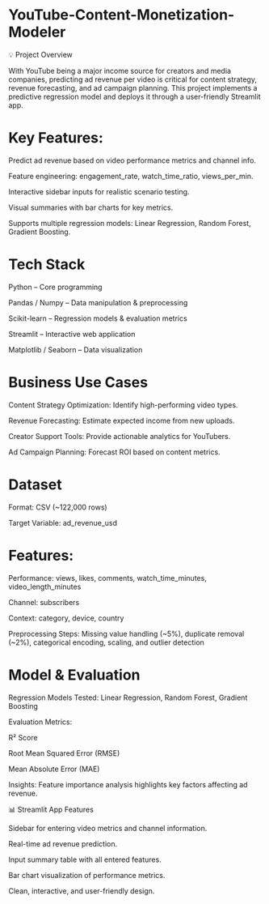# YouTube-Content-Monetization-Modeler

💡 Project Overview

With YouTube being a major income source for creators and media companies, predicting ad revenue per video is critical for content strategy, revenue forecasting, and ad campaign planning. This project implements a predictive regression model and deploys it through a user-friendly Streamlit app.

# Key Features:

Predict ad revenue based on video performance metrics and channel info.

Feature engineering: engagement_rate, watch_time_ratio, views_per_min.

Interactive sidebar inputs for realistic scenario testing.

Visual summaries with bar charts for key metrics.

Supports multiple regression models: Linear Regression, Random Forest, Gradient Boosting.

# Tech Stack

Python – Core programming

Pandas / Numpy – Data manipulation & preprocessing

Scikit-learn – Regression models & evaluation metrics

Streamlit – Interactive web application

Matplotlib / Seaborn – Data visualization

# Business Use Cases

Content Strategy Optimization: Identify high-performing video types.

Revenue Forecasting: Estimate expected income from new uploads.

Creator Support Tools: Provide actionable analytics for YouTubers.

Ad Campaign Planning: Forecast ROI based on content metrics.

# Dataset

Format: CSV (~122,000 rows)

Target Variable: ad_revenue_usd

# Features:

Performance: views, likes, comments, watch_time_minutes, video_length_minutes

Channel: subscribers

Context: category, device, country

Preprocessing Steps: Missing value handling (~5%), duplicate removal (~2%), categorical encoding, scaling, and outlier detection

# Model & Evaluation

Regression Models Tested: Linear Regression, Random Forest, Gradient Boosting

Evaluation Metrics:

R² Score

Root Mean Squared Error (RMSE)

Mean Absolute Error (MAE)

Insights: Feature importance analysis highlights key factors affecting ad revenue.

📊 Streamlit App Features

Sidebar for entering video metrics and channel information.

Real-time ad revenue prediction.

Input summary table with all entered features.

Bar chart visualization of performance metrics.

Clean, interactive, and user-friendly design.
